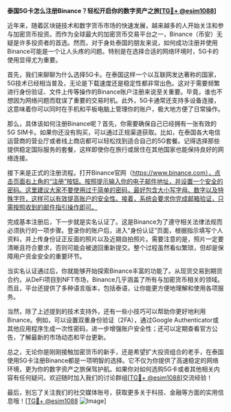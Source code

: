 **泰国5G卡怎么注册Binance？轻松开启你的数字资产之旅[[TG💪+ @esim1088](https://t.me/s/esim1088)]**

近年来，随着区块链技术和数字货币市场的快速发展，越来越多的人开始关注和参与加密货币投资。而作为全球最大的加密货币交易平台之一，Binance（币安）无疑是许多投资者的首选。然而，对于身处泰国的朋友来说，如何成功注册并使用Binance可能是一个让人头疼的问题。特别是在选择合适的网络环境时，5G卡的使用显得尤为重要。

首先，我们来聊聊为什么选择5G卡。在泰国这样一个以互联网发达著称的国家，5G技术已经相当普及，无论是下载速度还是稳定性都非常出色。这对于需要频繁进行身份验证、文件上传等操作的Binance账户注册来说至关重要。毕竟，谁也不想因为网络问题而耽误了重要的交易时机。此外，5G卡通常还支持多设备连接，这意味着你可以同时在手机和平板电脑上管理你的账户，极大地方便了日常操作。

那么，具体该如何注册Binance呢？首先，你需要确保自己已经拥有一张有效的5G SIM卡。如果你还没有购买，可以通过正规渠道获取。比如，在泰国各大电信运营商的营业厅或者线上商店都可以轻松找到适合自己的5G套餐。记得选择那些提供稳定国际服务的套餐，这样即使你在旅行或居住在其他国家也能保持良好的网络连接。

接下来是正式的注册流程。打开Binance官网（https://www.binance.com），点击页面右上角的“注册”按钮。按照提示输入你的电子邮件地址，并设置一个安全的密码。这里建议大家不要使用过于简单的密码，最好包含大小写字母、数字以及特殊字符，这样可以有效提高账户的安全性。接着，系统会要求你完成邮箱验证，只需按照收到的邮件指引操作即可。

完成基本注册后，下一步就是实名认证了。这是Binance为了遵守相关法律法规而必须执行的一项步骤。登录你的账户后，进入“身份认证”页面，根据指示填写个人资料，并上传身份证正反面的照片以及近期自拍照片。需要注意的是，照片一定要清晰且符合要求，否则可能会被退回重新提交。整个过程虽然看似繁琐，但却是保障用户资金安全的重要环节。

当实名认证通过后，你就能够开始探索Binance丰富的功能了。从现货交易到期货合约，从DeFi项目到NFT市场，Binance几乎涵盖了所有与加密货币相关的领域。而且，平台还提供了多种语言版本，包括泰语，让你能更方便地理解和使用各项服务。

当然，除了上述提到的技术支持外，还有一些小技巧可以帮助你更好地利用Binance。例如，可以设置双重身份验证（2FA），通过Google Authenticator或其他应用程序生成一次性密码，进一步增强账户安全性；还可以定期查看官方公告，了解最新的市场动态和平台更新。

总之，无论你是刚刚接触加密货币的新手，还是希望扩大投资组合的老手，在泰国使用5G卡注册Binance都是一项明智的选择。它不仅为你提供了高速稳定的网络环境，更为你的数字资产之旅保驾护航。如果你对如何选购5G卡或者其他相关内容有任何疑问，欢迎随时加入我们的讨论群组[[TG💪+ @esim1088](https://t.me/s/esim1088)]交流经验！

最后，别忘了关注我们的社交媒体账号，获取更多关于科技、金融等方面的实用信息哦！[[TG💪+ @esim1088](https://t.me/s/esim1088) ![Image](https://i.postimg.cc/4NQfJmqS/Snipaste-2025-05-13-00-14-12.png)]